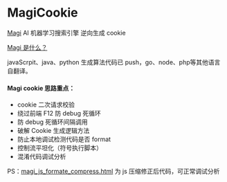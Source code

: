 # MagiCookie
[Magi](https://magi.com/) AI 机器学习搜索引擎 逆向生成 cookie 

[Magi 是什么？](https://www.peak-labs.com/docs/zh/magi/intro)

javaScrpit、java、python 生成算法代码已 push，go、node、php等其他语言自翻译。

#### Magi cookie 思路重点：

- cookie 二次请求校验
- 绕过前端 F12 防 debug 死循环 
- 防 debug  死循环间隔调用
- 破解 Cookie 生成逻辑方法
- 防止本地调试检测代码是否 format
- 控制流平坦化（符号执行脚本）
- 混淆代码调试分析

PS：[magi_js_formate_compress.html](https://github.com/Speedor/MagiCookie/blob/master/magi_js_formate_compress.html) 为 js 压缩修正后代码，可正常调试分析